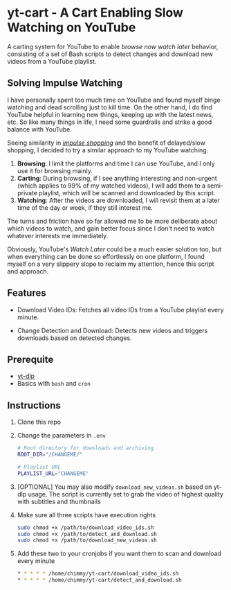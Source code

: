 # yt-cart - A Cart Enabling Slow Watching on YouTube

A carting system for YouTube to enable *browse now watch later* behavior, consisting of a set of Bash scripts to detect changes and download new videos from a YouTube playlist.

## Solving Impulse Watching

I have personally spent too much time on YouTube and found myself binge watching and dead scrolling just to kill time. On the other hand, I do find YouTube helpful in learning new things, keeping up with the latest news, etc. So like many things in life, I need some guardrails and strike a good balance with YouTube.

Seeing similarity in [*impulse shopping*](https://www.bankrate.com/banking/what-is-slow-shopping/) and the benefit of delayed/slow shopping, I decided to try a similar approach to my YouTube watching.

1. **Browsing**: I limit the platforms and time I can use YouTube, and I only use it for browsing mainly.
2. **Carting**: During browsing, if I see anything interesting and non-urgent (which applies to 99% of my watched videos), I will add them to a semi-private playlist, which will be scanned and downloaded by this script.
3. **Watching**: After the videos are downloaded, I will revisit them at a later time of the day or week, if they still interest me.

The turns and friction have so far allowed me to be more deliberate about which videos to watch, and gain better focus since I don't need to watch whatever interests me immediately. 

Obviously, YouTube's *Watch Later* could be a much easier solution too, but when everything can be done so effortlessly on one platform, I found myself on a very slippery slope to reclaim my attention, hence this script and approach.

## Features

* Download Video IDs: Fetches all video IDs from a YouTube playlist every minute.

* Change Detection and Download: Detects new videos and triggers downloads based on detected changes.

## Prerequite

* [yt-dlp](https://github.com/yt-dlp/yt-dlp)
* Basics with `bash` and `cron`

## Instructions

1. Clone this repo
2. Change the parameters in `.env`

    ```bash
    # Root directory for downloads and archiving
    ROOT_DIR="/CHANGEME/"

    # Playlist URL
    PLAYLIST_URL="CHANGEME"
    ```

3. [OPTIONAL] You may also modify `download_new_videos.sh` based on yt-dlp usage. The script is currently set to grab the video of highest quality with subtitles and thumbnails

4. Make sure all three scripts have execution rights

    ```bash
    sudo chmod +x /path/to/download_video_ids.sh
    sudo chmod +x /path/to/detect_and_download.sh
    sudo chmod +x /path/to/download_new_videos.sh
    ```

5. Add these two to your cronjobs if you want them to scan and download every minute

    ```bash
    * * * * * /home/chimmy/yt-cart/download_video_ids.sh
    * * * * * /home/chimmy/yt-cart/detect_and_download.sh
    ```

